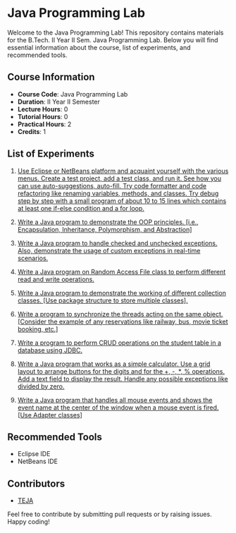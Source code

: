 # Java Programming Lab

Welcome to the Java Programming Lab! This repository contains materials for the B.Tech. II Year II Sem. Java Programming Lab. Below you will find essential information about the course, list of experiments, and recommended tools.

## Course Information

- **Course Code**: Java Programming Lab
- **Duration**: II Year II Semester
- **Lecture Hours**: 0
- **Tutorial Hours**: 0
- **Practical Hours**: 2
- **Credits**: 1

## List of Experiments

1. [Use Eclipse or NetBeans platform and acquaint yourself with the various menus. Create a test project, add a test class, and run it. See how you can use auto-suggestions, auto-fill. Try code formatter and code refactoring like renaming variables, methods, and classes. Try debug step by step with a small program of about 10 to 15 lines which contains at least one if-else condition and a for loop.](https://github.com/helloworld9948/JAVA/blob/main/PrimeNumberChecker.java)

2. [Write a Java program to demonstrate the OOP principles. [i.e., Encapsulation, Inheritance, Polymorphism, and Abstraction]](https://github.com/helloworld9948/JAVA/tree/main/OOP%20principles)

3. [Write a Java program to handle checked and unchecked exceptions. Also, demonstrate the usage of custom exceptions in real-time scenarios.](https://github.com/helloworld9948/JAVA/tree/main/ExceptionHandling)

4. [Write a Java program on Random Access File class to perform different read and write operations.](https://github.com/helloworld9948/JAVA/blob/main/RandomIO.java)

5. [Write a Java program to demonstrate the working of different collection classes. [Use package structure to store multiple classes].](https://github.com/helloworld9948/JAVA/tree/main/Collections)

6. [Write a program to synchronize the threads acting on the same object. [Consider the example of any reservations like railway, bus, movie ticket booking, etc.]](https://github.com/helloworld9948/JAVA/blob/main/ThreadsProg.java)

7. [Write a program to perform CRUD operations on the student table in a database using JDBC.](https://github.com/helloworld9948/JAVA/tree/main/DatabaseOperations)

8. [Write a Java program that works as a simple calculator. Use a grid layout to arrange buttons for the digits and for the +, -, *, % operations. Add a text field to display the result. Handle any possible exceptions like divided by zero.](https://github.com/helloworld9948/JAVA/tree/main/Calc)

9. [Write a Java program that handles all mouse events and shows the event name at the center of the window when a mouse event is fired. [Use Adapter classes]](https://github.com/helloworld9948/JAVA/blob/main/MouseEvents.java)

## Recommended Tools

- Eclipse IDE
- NetBeans IDE

## Contributors

- [TEJA](https://github.com/helloworld9948)

Feel free to contribute by submitting pull requests or by raising issues. Happy coding!
